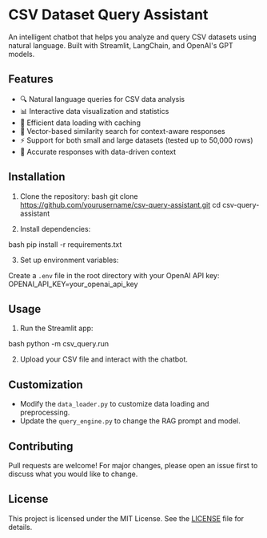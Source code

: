 # CSV Dataset Query Assistant

An intelligent chatbot that helps you analyze and query CSV datasets using natural language. Built with Streamlit, LangChain, and OpenAI's GPT models.

## Features

- 🔍 Natural language queries for CSV data analysis
- 📊 Interactive data visualization and statistics
- 💾 Efficient data loading with caching
- 🔄 Vector-based similarity search for context-aware responses
- ⚡ Support for both small and large datasets (tested up to 50,000 rows)
- 🎯 Accurate responses with data-driven context

## Installation

1. Clone the repository:
bash
git clone https://github.com/yourusername/csv-query-assistant.git
cd csv-query-assistant

2. Install dependencies:

bash
pip install -r requirements.txt

3. Set up environment variables:

Create a `.env` file in the root directory with your OpenAI API key:
OPENAI_API_KEY=your_openai_api_key

## Usage

1. Run the Streamlit app:

bash
python -m csv_query.run

2. Upload your CSV file and interact with the chatbot.

## Customization

- Modify the `data_loader.py` to customize data loading and preprocessing.
- Update the `query_engine.py` to change the RAG prompt and model.

## Contributing

Pull requests are welcome! For major changes, please open an issue first to discuss what you would like to change.

## License

This project is licensed under the MIT License. See the [LICENSE](LICENSE) file for details.




